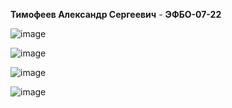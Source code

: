 **Тимофеев Александр Сергеевич** - **ЭФБО-07-22**


![image](https://github.com/user-attachments/assets/21c46d6f-4e04-456d-8e7b-8fffdd148c5a)


![image](https://github.com/user-attachments/assets/3922962c-c798-4db8-967e-29349a6c8de5)


![image](https://github.com/user-attachments/assets/160d6d14-3cb8-4388-abac-74d090b9e29e)

![image](https://github.com/user-attachments/assets/e51a814c-b853-475a-96ac-54b536cd5511)
